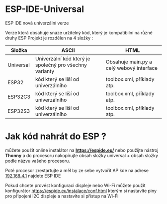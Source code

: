 
# ESP-IDE-Universal
 ESP IDE nová univerzální verze

Verze která obsahuje snáze uržitelný kód, který je kompatibilní na různé druhy ESP
Projekt je rozdělen na 4 složky :

| Složka         |ASCII                                                    |HTML                         |
|----------------|---------------------------------------------------------|-----------------------------|
|Universal       |Univerzální kód který je společný pro všechny varianty   |Obsahuje main.py a celý webový interface            |
|ESP32           |kód který se liší od univerzálního            |toolbox.xml, příklady atp.            |
|ESP32C3         |kód který se liší od univerzálního            |toolbox.xml, příklady atp.            |
|ESP32S3         |kód který se liší od univerzálního            |toolbox.xml, příklady atp.            |

# Jak kód nahrát do ESP ?
můžete použít online instalátor na **https://espide.eu/**
nebo
použijte nástroj **Thonny** a do procesoru nakopírujte obsah složky universal + obsah složky podle názvu vašeho procesoru.

Poté procesor zrestartujte a měl by ze sebe vytvořit AP kde na adrese [192.168.4.1](http://192.168.4.1) najdete ESP IDE

Pokud chcete provést konfiguraci displeje nebo Wi-Fi můžete použít konfigurátor  https://espide.eu/instalace/conf.html kterým si nastavíte piny pro připojení I2C displeje a nastavíte si přístup na Wi-Fi


